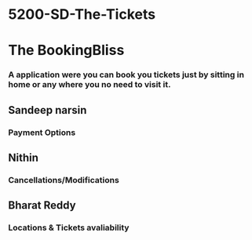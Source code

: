 # 5200-SD-The-Tickets
# The BookingBliss 
### A application were you can book you tickets just by sitting in home or any where you no need to visit it.
## Sandeep narsin 
### Payment Options
## Nithin
### Cancellations/Modifications
## Bharat Reddy
### Locations & Tickets avaliability
